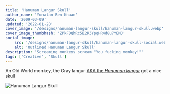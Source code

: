 ```yaml
---
title: 'Hanuman Langur Skull'
author_name: 'Yonatan Ben Knaan'
date: '2009-03-09'
updated: '2022-01-28'
cover_image: '/designs/hanuman-langur-skull/hanuman-langur-skull.webp'
cover_image_thumbhash: 'ZPkFDQhRc5B2R3YpqHR4d8u7YEMJ'
social_image: 
    src: '/designs/hanuman-langur-skull/hanuman-langur-skull-social.webp'
    alt: 'Outlined Hanuman Langur Skull'
description: 'Screaming monkeys scream "You fucking monkey!"'
tags: ['Creative', 'Skull']
---
```

<!-- import Hanuman from '/designs/hanuman-langur-skull/hanuman-langur-skull.vue' -->
An Old World monkey, the Gray langur [AKA the *Hanuman langur*](https://en.wikipedia.org/wiki/Gray_langur) got a nice skull

![Hanuman Langur Skull](/designs/hanuman-langur-skull/hanuman-langur-skull.webp)